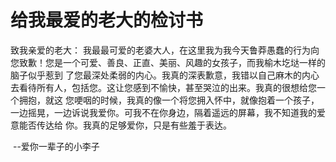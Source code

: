 # 给我最爱的老大的检讨书
致我亲爱的老大：
    我最最可爱的老婆大人，在这里我为我今天鲁莽愚蠢的行为向您致歉！您是一个可爱、善良、正直、美丽、风趣的女孩子，而我榆木圪垯一样的脑子似乎惹到
了您最深处柔弱的内心。我真的深表歉意，我错以自己麻木的内心去看待所有人，包括您。这让您感到不愉快，甚至哭泣的出来。我真的很想给您一个拥抱，就这
您哽咽的时候，我真的像一个将您拥入怀中，就像抱着一个孩子，一边摇晃，一边诉说我爱你。可我不在你身边，隔着遥远的屏幕，我不知道我的爱意能否传达给
你。我真的足够爱你，只是有些羞于表达。

​																																																				--爱你一辈子的小李子

